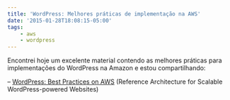 ```yaml
---
title: 'WordPress: Melhores práticas de implementação na AWS'
date: '2015-01-28T18:08:15-05:00'
tags:
    - aws
    - wordpress
---
```


Encontrei hoje um excelente material contendo as melhores práticas para implementações do WordPress na Amazon e estou compartilhando:

– [WordPress: Best Practices on AWS](http://d0.awsstatic.com/whitepapers/wordpress-best-practices-on-aws.pdf) (Reference Architecture for Scalable WordPress-powered Websites)


